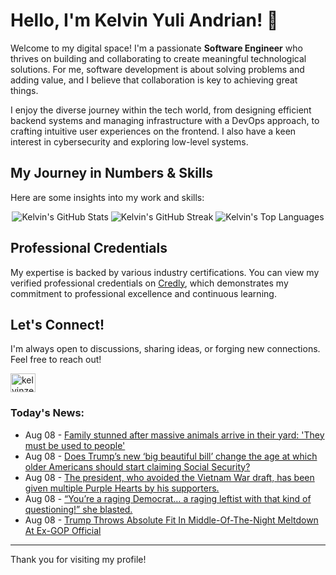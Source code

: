 # Hello, I'm Kelvin Yuli Andrian! 👋

Welcome to my digital space! I'm a passionate **Software Engineer** who thrives on building and collaborating to create meaningful technological solutions. For me, software development is about solving problems and adding value, and I believe that collaboration is key to achieving great things.

I enjoy the diverse journey within the tech world, from designing efficient backend systems and managing infrastructure with a DevOps approach, to crafting intuitive user experiences on the frontend. I also have a keen interest in cybersecurity and exploring low-level systems.

## My Journey in Numbers & Skills

Here are some insights into my work and skills:

<p align="center">
  <img src="https://github-readme-stats.vercel.app/api?username=kelvinzer0&show_icons=true&theme=radical" alt="Kelvin's GitHub Stats" />
  <img src="https://github-readme-streak-stats.herokuapp.com/?user=kelvinzer0&theme=radical" alt="Kelvin's GitHub Streak" />
  <img src="https://github-readme-stats.vercel.app/api/top-langs/?username=kelvinzer0&layout=compact&theme=radical" alt="Kelvin's Top Languages" />
</p>

## Professional Credentials

My expertise is backed by various industry certifications. You can view my verified professional credentials on [Credly](https://www.credly.com/users/kelvin-yuli-andrian/badges), which demonstrates my commitment to professional excellence and continuous learning.

## Let's Connect!

I'm always open to discussions, sharing ideas, or forging new connections. Feel free to reach out!

<p align="left">
    <a href="https://linkedin.com/in/kelvinzero" target="blank"><img align="center" src="https://cdn.jsdelivr.net/npm/simple-icons@3.0.1/icons/linkedin.svg" alt="kelvinzero" height="30" width="40" /></a>
</p>

### Today's News:

<!-- feed start -->
- Aug 08 - [Family stunned after massive animals arrive in their yard: 'They must be used to people'](https://www.yahoo.com/news/articles/family-stunned-massive-animals-arrive-114000171.html)
- Aug 08 - [Does Trump’s new ‘big beautiful bill’ change the age at which older Americans should start claiming Social Security?](https://finance.yahoo.com/news/does-trump-big-beautiful-bill-111500269.html)
- Aug 08 - [The president, who avoided the Vietnam War draft, has been given multiple Purple Hearts by his supporters.](https://www.yahoo.com/news/videos/president-avoided-vietnam-war-draft-101856527.html)
- Aug 08 - [“You’re a raging Democrat… a raging leftist with that kind of questioning!” she blasted.](https://www.yahoo.com/news/videos/raging-democrat-raging-leftist-kind-095108622.html)
- Aug 08 - [Trump Throws Absolute Fit In Middle-Of-The-Night Meltdown At Ex-GOP Official](https://www.yahoo.com/news/articles/trump-throws-absolute-fit-middle-073628310.html)
<!-- feed end -->

---

Thank you for visiting my profile!